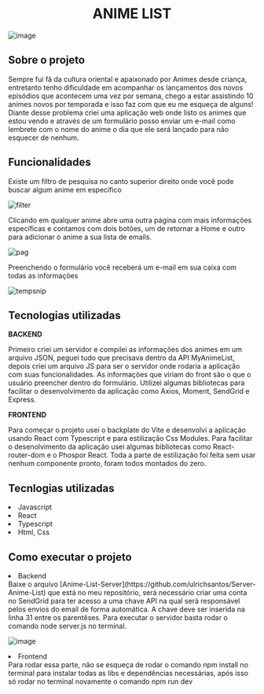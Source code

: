 <h1 align="center">ANIME LIST</h1>

![image](https://user-images.githubusercontent.com/102335999/228558628-c9cd35e6-3a73-4e6f-86c7-5e8af974e247.png)

<h2> Sobre o projeto </h2>

Sempre fui fã da cultura oriental e apaixonado por Animes desde criança, entretanto tenho dificuldade em acompanhar os lançamentos dos novos episódios que
acontecem uma vez por semana, chego a estar assistindo 10 animes novos por temporada e isso faz com que eu me esqueça de alguns! Diante desse problema criei uma
aplicação web onde listo os animes que estou vendo e através de um formulário posso enviar um e-mail como lembrete com o nome do anime o dia que ele será lançado
para não esquecer de nenhum.

<h2> Funcionalidades </h2>

Existe um filtro de pesquisa no canto superior direito onde você pode buscar algum anime em específico

![filter](https://user-images.githubusercontent.com/102335999/228561051-4b3f1ac8-03ef-48a8-b033-6636bbb98ab6.gif)


Clicando em qualquer anime abre uma outra página com mais informações específicas e contamos com dois botões, um de retornar a Home e outro para adicionar
o anime a sua lista de emails.

![pag](https://user-images.githubusercontent.com/102335999/228562403-016a678b-8408-4395-ad2e-97a3dfbf8f08.gif)

Preenchendo o formulário você receberá um e-mail em sua caixa com todas as informações

![tempsnip](https://user-images.githubusercontent.com/102335999/228565638-878488d6-0c0b-48ac-93fc-55fafc6057d5.png)

<h2> Tecnologias utilizadas </h2>

<strong>BACKEND</strong>
<p>Primeiro criei um servidor e compilei as informações dos animes em um arquivo JSON, peguei tudo que precisava dentro da API MyAnimeList, depois criei um arquivo JS
para ser o servidor onde rodaria a aplicação com suas funcionalidades. As informações que viriam do front são o que o usuário preencher dentro do formulário. Utilizei
algumas bibliotecas para facilitar o desenvolvimento da aplicação como Axios, Moment, SendGrid e Express.</p>


<strong>FRONTEND</strong>
<p>Para começar o projeto usei o backplate do Vite e desenvolvi a aplicação usando React com Typescript e para estilização Css Modules. Para facilitar o desenolvimento
da aplicação usei algumas bibliotecas como React-router-dom e o Phospor React. Toda a parte de estilização foi feita sem usar nenhum componente pronto, foram todos
montados do zero.</p>


<h2> Tecnlogias utilizadas </h2>

<li>Javascript</li>
<li>React</li>
<li>Typescript</li>
<li>Html, Css</li>


<h2> Como executar o projeto </h2>

<li>Backend</li>
Baixe o arquivo [Anime-List-Server](https://github.com/ulrichsantos/Server-Anime-List) que está no meu repositório, será necessário criar uma conta
no SendGrid para ter acesso a uma chave API na qual será responsável pelos envios do email de forma automática. A chave deve ser inserida na linha 31 entre os parentêses.
Para executar o servidor basta rodar o comando node server.js no terminal.

![image](https://user-images.githubusercontent.com/102335999/228618417-829c4376-5c68-46d9-bd33-fe9a5567addd.png)

<li>Frontend</li>
Para rodar essa parte, não se esqueça de rodar o comando npm install no terminal para instalar todas as libs e dependências necessárias, após isso só rodar no terminal
novamente o comando npm run dev
